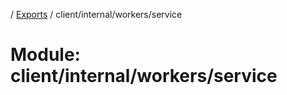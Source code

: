 [](../README.md) / [Exports](../modules.md) / client/internal/workers/service

# Module: client/internal/workers/service

